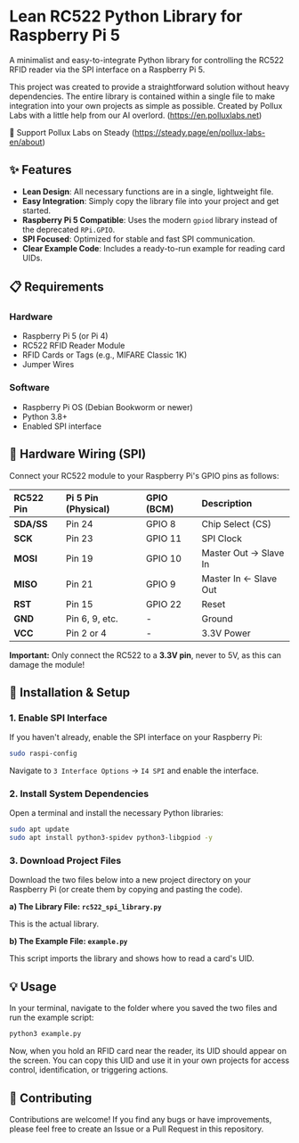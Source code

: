 
# Lean RC522 Python Library for Raspberry Pi 5

A minimalist and easy-to-integrate Python library for controlling the RC522 RFID reader via the SPI interface on a Raspberry Pi 5.

This project was created to provide a straightforward solution without heavy dependencies. The entire library is contained within a single file to make integration into your own projects as simple as possible. Created by Pollux Labs with a little help from our AI overlord. (https://en.polluxlabs.net) 

🤝 Support Pollux Labs on Steady (https://steady.page/en/pollux-labs-en/about)

## ✨ Features

  - **Lean Design**: All necessary functions are in a single, lightweight file.
  - **Easy Integration**: Simply copy the library file into your project and get started.
  - **Raspberry Pi 5 Compatible**: Uses the modern `gpiod` library instead of the deprecated `RPi.GPIO`.
  - **SPI Focused**: Optimized for stable and fast SPI communication.
  - **Clear Example Code**: Includes a ready-to-run example for reading card UIDs.

## 📋 Requirements

### Hardware

  - Raspberry Pi 5 (or Pi 4)
  - RC522 RFID Reader Module
  - RFID Cards or Tags (e.g., MIFARE Classic 1K)
  - Jumper Wires

### Software

  - Raspberry Pi OS (Debian Bookworm or newer)
  - Python 3.8+
  - Enabled SPI interface

## 🔌 Hardware Wiring (SPI)

Connect your RC522 module to your Raspberry Pi's GPIO pins as follows:

| RC522 Pin  | Pi 5 Pin (Physical) | GPIO (BCM) | Description            |
| :--------- | :------------------ | :--------- | :--------------------- |
| **SDA/SS** | Pin 24              | GPIO 8     | Chip Select (CS)       |
| **SCK** | Pin 23              | GPIO 11    | SPI Clock              |
| **MOSI** | Pin 19              | GPIO 10    | Master Out -\> Slave In |
| **MISO** | Pin 21              | GPIO 9     | Master In \<- Slave Out |
| **RST** | Pin 15              | GPIO 22    | Reset                  |
| **GND** | Pin 6, 9, etc.      | -          | Ground                 |
| **VCC** | Pin 2 or 4          | -          | 3.3V Power             |

**Important:** Only connect the RC522 to a **3.3V pin**, never to 5V, as this can damage the module\!

## 🚀 Installation & Setup

### 1\. Enable SPI Interface

If you haven't already, enable the SPI interface on your Raspberry Pi:

```bash
sudo raspi-config
```

Navigate to `3 Interface Options` -\> `I4 SPI` and enable the interface.

### 2\. Install System Dependencies

Open a terminal and install the necessary Python libraries:

```bash
sudo apt update
sudo apt install python3-spidev python3-libgpiod -y
```

### 3\. Download Project Files

Download the two files below into a new project directory on your Raspberry Pi (or create them by copying and pasting the code).

**a) The Library File: `rc522_spi_library.py`**

This is the actual library.


**b) The Example File: `example.py`**

This script imports the library and shows how to read a card's UID.


## 💡 Usage

In your terminal, navigate to the folder where you saved the two files and run the example script:

```bash
python3 example.py
```

Now, when you hold an RFID card near the reader, its UID should appear on the screen. You can copy this UID and use it in your own projects for access control, identification, or triggering actions.

## 🤝 Contributing

Contributions are welcome\! If you find any bugs or have improvements, please feel free to create an Issue or a Pull Request in this repository.
